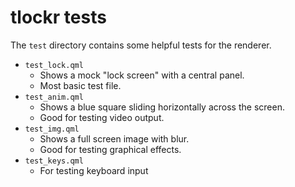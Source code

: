 # tlockr tests

The `test` directory contains some helpful tests for the renderer.

- `test_lock.qml`
    - Shows a mock "lock screen" with a central panel.
    - Most basic test file.
- `test_anim.qml`
    - Shows a blue square sliding horizontally across the screen.
    - Good for testing video output.
- `test_img.qml`
    - Shows a full screen image with blur.
    - Good for testing graphical effects.
- `test_keys.qml`
    - For testing keyboard input